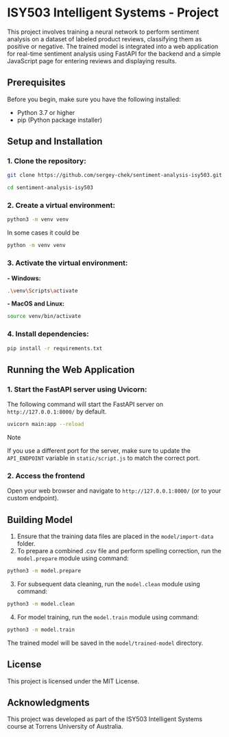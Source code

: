 # ISY503 Intelligent Systems - Project

This project involves training a neural network to perform sentiment analysis on a dataset of labeled product reviews, classifying them as positive or negative. The trained model is integrated into a web application for real-time sentiment analysis using FastAPI for the backend and a simple JavaScript page for entering reviews and displaying results.

## Prerequisites

Before you begin, make sure you have the following installed:
- Python 3.7 or higher
- pip (Python package installer)

## Setup and Installation

### 1. Clone the repository:
```bash
git clone https://github.com/sergey-chek/sentiment-analysis-isy503.git
```
```bash
cd sentiment-analysis-isy503
```

### 2. Create a virtual environment:
```bash
python3 -m venv venv
```
In some cases it could be 
```bash
python -m venv venv
```

### 3. Activate the virtual environment:
**- Windows:**
```bash
.\venv\Scripts\activate
```
**- MacOS and Linux:**
```bash
source venv/bin/activate
```

### 4. Install dependencies:
```bash
pip install -r requirements.txt
```

## Running the Web Application

### 1. Start the FastAPI server using Uvicorn:

The following command will start the FastAPI server on `http://127.0.0.1:8000/` by default.
```bash
uvicorn main:app --reload
```
> [!NOTE]
> If you use a different port for the server, make sure to update the `API_ENDPOINT` variable in `static/script.js` to match the correct port.

### 2. Access the frontend

Open your web browser and navigate to `http://127.0.0.1:8000/` (or to your custom endpoint).

## Building Model
1. Ensure that the training data files are placed in the `model/import-data` folder.
2. To prepare a combined .csv file and perform spelling correction, run the `model.prepare` module using command:
```bash
python3 -m model.prepare
```
3. For subsequent data cleaning, run the `model.clean` module using command:
```bash
python3 -m model.clean
```
4. For model training, run the `model.train` module using command:
```bash
python3 -m model.train
```
The trained model will be saved in the `model/trained-model` directory.

## License

This project is licensed under the MIT License.

## Acknowledgments

This project was developed as part of the ISY503 Intelligent Systems course at Torrens University of Australia.
